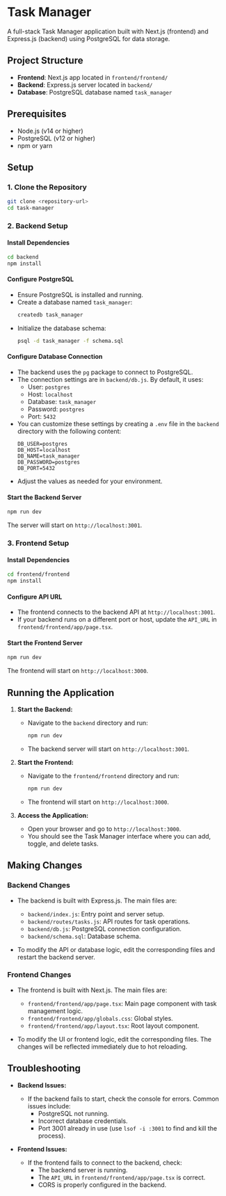 # Task Manager

A full-stack Task Manager application built with Next.js (frontend) and Express.js (backend) using PostgreSQL for data storage.

## Project Structure

- **Frontend**: Next.js app located in `frontend/frontend/`
- **Backend**: Express.js server located in `backend/`
- **Database**: PostgreSQL database named `task_manager`

## Prerequisites

- Node.js (v14 or higher)
- PostgreSQL (v12 or higher)
- npm or yarn

## Setup

### 1. Clone the Repository

```bash
git clone <repository-url>
cd task-manager
```

### 2. Backend Setup

#### Install Dependencies

```bash
cd backend
npm install
```

#### Configure PostgreSQL

- Ensure PostgreSQL is installed and running.
- Create a database named `task_manager`:
  ```bash
  createdb task_manager
  ```
- Initialize the database schema:
  ```bash
  psql -d task_manager -f schema.sql
  ```

#### Configure Database Connection

- The backend uses the `pg` package to connect to PostgreSQL.
- The connection settings are in `backend/db.js`. By default, it uses:
  - User: `postgres`
  - Host: `localhost`
  - Database: `task_manager`
  - Password: `postgres`
  - Port: `5432`
- You can customize these settings by creating a `.env` file in the `backend` directory with the following content:
  ```
  DB_USER=postgres
  DB_HOST=localhost
  DB_NAME=task_manager
  DB_PASSWORD=postgres
  DB_PORT=5432
  ```
- Adjust the values as needed for your environment.

#### Start the Backend Server

```bash
npm run dev
```

The server will start on `http://localhost:3001`.

### 3. Frontend Setup

#### Install Dependencies

```bash
cd frontend/frontend
npm install
```

#### Configure API URL

- The frontend connects to the backend API at `http://localhost:3001`.
- If your backend runs on a different port or host, update the `API_URL` in `frontend/frontend/app/page.tsx`.

#### Start the Frontend Server

```bash
npm run dev
```

The frontend will start on `http://localhost:3000`.

## Running the Application

1. **Start the Backend:**
   - Navigate to the `backend` directory and run:
     ```bash
     npm run dev
     ```
   - The backend server will start on `http://localhost:3001`.

2. **Start the Frontend:**
   - Navigate to the `frontend/frontend` directory and run:
     ```bash
     npm run dev
     ```
   - The frontend will start on `http://localhost:3000`.

3. **Access the Application:**
   - Open your browser and go to `http://localhost:3000`.
   - You should see the Task Manager interface where you can add, toggle, and delete tasks.

## Making Changes

### Backend Changes

- The backend is built with Express.js. The main files are:
  - `backend/index.js`: Entry point and server setup.
  - `backend/routes/tasks.js`: API routes for task operations.
  - `backend/db.js`: PostgreSQL connection configuration.
  - `backend/schema.sql`: Database schema.

- To modify the API or database logic, edit the corresponding files and restart the backend server.

### Frontend Changes

- The frontend is built with Next.js. The main files are:
  - `frontend/frontend/app/page.tsx`: Main page component with task management logic.
  - `frontend/frontend/app/globals.css`: Global styles.
  - `frontend/frontend/app/layout.tsx`: Root layout component.

- To modify the UI or frontend logic, edit the corresponding files. The changes will be reflected immediately due to hot reloading.

## Troubleshooting

- **Backend Issues:**
  - If the backend fails to start, check the console for errors. Common issues include:
    - PostgreSQL not running.
    - Incorrect database credentials.
    - Port 3001 already in use (use `lsof -i :3001` to find and kill the process).

- **Frontend Issues:**
  - If the frontend fails to connect to the backend, check:
    - The backend server is running.
    - The `API_URL` in `frontend/frontend/app/page.tsx` is correct.
    - CORS is properly configured in the backend.

